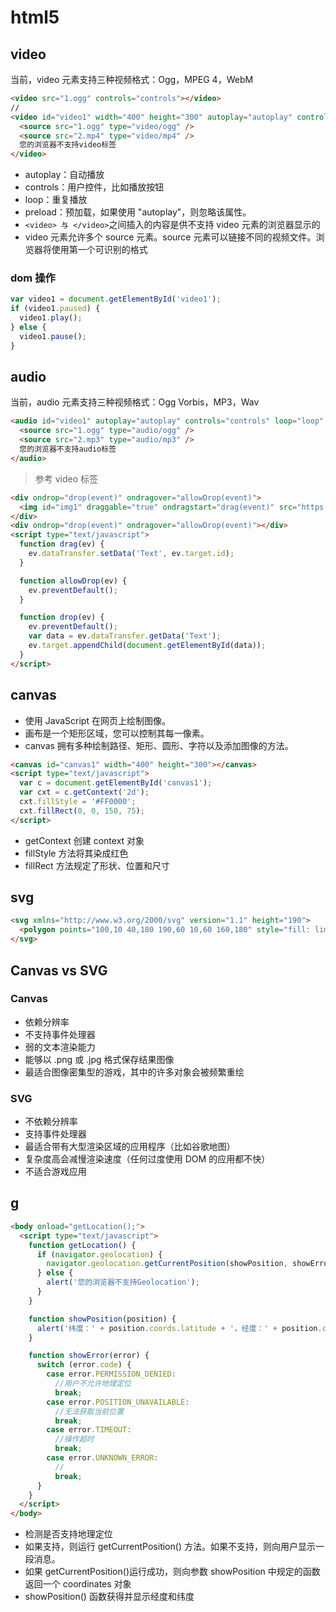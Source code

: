 # html5

## video

当前，video 元素支持三种视频格式：Ogg，MPEG 4，WebM

```html
<video src="1.ogg" controls="controls"></video>
//
<video id="video1" width="400" height="300" autoplay="autoplay" controls="controls" loop="loop" preload="preload">
  <source src="1.ogg" type="video/ogg" />
  <source src="2.mp4" type="video/mp4" />
  您的浏览器不支持video标签
</video>
```

- autoplay：自动播放
- controls：用户控件，比如播放按钮
- loop：重复播放
- preload：预加载，如果使用 "autoplay"，则忽略该属性。
- `<video> 与 </video>`之间插入的内容是供不支持 video 元素的浏览器显示的
- video 元素允许多个 source 元素。source 元素可以链接不同的视频文件。浏览器将使用第一个可识别的格式

### dom 操作

```js
var video1 = document.getElementById('video1');
if (video1.paused) {
  video1.play();
} else {
  video1.pause();
}
```

## audio

当前，audio 元素支持三种视频格式：Ogg Vorbis，MP3，Wav

```html
<audio id="video1" autoplay="autoplay" controls="controls" loop="loop" preload="preload">
  <source src="1.ogg" type="audio/ogg" />
  <source src="2.mp3" type="audio/mp3" />
  您的浏览器不支持audio标签
</audio>
```

> 参考 video 标签

```html
<div ondrop="drop(event)" ondragover="allowDrop(event)">
  <img id="img1" draggable="true" ondragstart="drag(event)" src="https://ss2.baidu.com/6ONYsjip0QIZ8tyhnq/it/u=1000962830,3127093288&fm=80" />
</div>
<div ondrop="drop(event)" ondragover="allowDrop(event)"></div>
<script type="text/javascript">
  function drag(ev) {
    ev.dataTransfer.setData('Text', ev.target.id);
  }

  function allowDrop(ev) {
    ev.preventDefault();
  }

  function drop(ev) {
    ev.preventDefault();
    var data = ev.dataTransfer.getData('Text');
    ev.target.appendChild(document.getElementById(data));
  }
</script>
```

## canvas

- 使用 JavaScript 在网页上绘制图像。
- 画布是一个矩形区域，您可以控制其每一像素。
- canvas 拥有多种绘制路径、矩形、圆形、字符以及添加图像的方法。

```html
<canvas id="canvas1" width="400" height="300"></canvas>
<script type="text/javascript">
  var c = document.getElementById('canvas1');
  var cxt = c.getContext('2d');
  cxt.fillStyle = '#FF0000';
  cxt.fillRect(0, 0, 150, 75);
</script>
```

- getContext 创建 context 对象
- fillStyle 方法将其染成红色
- fillRect 方法规定了形状、位置和尺寸

## svg

```html
<svg xmlns="http://www.w3.org/2000/svg" version="1.1" height="190">
  <polygon points="100,10 40,180 190,60 10,60 160,180" style="fill: lime; stroke: purple; stroke-width: 5; fill-rule: evenodd;" />
</svg>
```

## Canvas vs SVG

### Canvas

- 依赖分辨率
- 不支持事件处理器
- 弱的文本渲染能力
- 能够以 .png 或 .jpg 格式保存结果图像
- 最适合图像密集型的游戏，其中的许多对象会被频繁重绘

### SVG

- 不依赖分辨率
- 支持事件处理器
- 最适合带有大型渲染区域的应用程序（比如谷歌地图）
- 复杂度高会减慢渲染速度（任何过度使用 DOM 的应用都不快）
- 不适合游戏应用

## g

```html
<body onload="getLocation();">
  <script type="text/javascript">
    function getLocation() {
      if (navigator.geolocation) {
        navigator.geolocation.getCurrentPosition(showPosition, showError);
      } else {
        alert('您的浏览器不支持Geolocation');
      }
    }

    function showPosition(position) {
      alert('纬度：' + position.coords.latitude + '，经度：' + position.coords.longitude);
    }

    function showError(error) {
      switch (error.code) {
        case error.PERMISSION_DENIED:
          //用户不允许地理定位
          break;
        case error.POSITION_UNAVAILABLE:
          //无法获取当前位置
          break;
        case error.TIMEOUT:
          //操作超时
          break;
        case error.UNKNOWN_ERROR:
          //
          break;
      }
    }
  </script>
</body>
```

- 检测是否支持地理定位
- 如果支持，则运行 getCurrentPosition() 方法。如果不支持，则向用户显示一段消息。
- 如果 getCurrentPosition()运行成功，则向参数 showPosition 中规定的函数返回一个 coordinates 对象
- showPosition() 函数获得并显示经度和纬度
